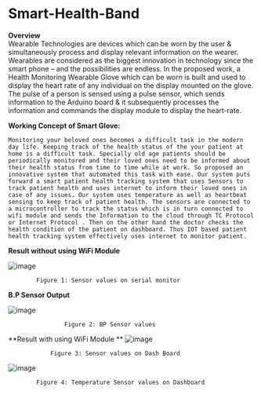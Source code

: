 # Smart-Health-Band
**Overview**   
    Wearable Technologies are devices which can be worn by the user & simultaneously process and display relevant information on the wearer. Wearables are considered as the biggest innovation in technology since the smart phone – and the possibilities are endless.
		In the proposed work, a Health Monitoring Wearable Glove which can be worn is built and used to display the heart rate of any individual on the display mounted on the glove. The pulse of a person is sensed using a pulse sensor, which sends information to the Arduino board & it subsequently processes the information and commands the display module to display the heart-rate.

 **Working Concept of Smart Glove:**
 
  	Monitoring your beloved ones becomes a difficult task in the modern day life. Keeping track of the health status of the your patient at home is a difficult task. Specially old age patients should be periodically monitored and their loved ones need to be informed about their health status from time to time while at work. So proposed an innovative system that automated this task with ease. Our system puts forward a smart patient health tracking system that uses Sensors to track patient health and uses internet to inform their loved ones in case of any issues. Our system uses temperature as well as heartbeat sensing to keep track of patient health. The sensors are connected to a microcontroller to track the status which is in turn connected to wifi module and sends the Information to the cloud through TC Protocol or Internet Protocol . Then on the other hand the doctor checks the health condition of the patient on dashboard. Thus IOT based patient health tracking system effectively uses internet to monitor patient.

  
**Result without using WiFi Module**

![image](https://github.com/varun-1409/Smart-Health-Band/assets/84139574/83394f8d-1e71-4c58-8e2c-4980d548e8d4)

			Figure 1: Sensor values on serial monitor


**B.P Sensor Output**

![image](https://github.com/varun-1409/Smart-Health-Band/assets/84139574/2992278f-f0aa-464e-8b92-c426d56a87f4)

					Figure 2: BP Sensor values


**Result with using WiFi Module
**
![image](https://github.com/varun-1409/Smart-Health-Band/assets/84139574/38f48bc7-aba2-4618-be99-3077060336f5)

				Figure 3: Sensor values on Dash Board

![image](https://github.com/varun-1409/Smart-Health-Band/assets/84139574/daf59aa7-2f00-428f-93b9-92cc05cf0658)

			Figure 4: Temperature Sensor values on Dashboard 

